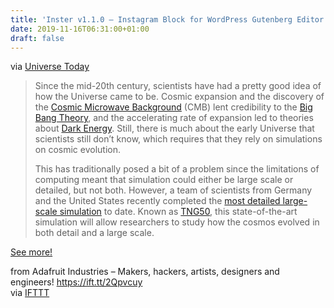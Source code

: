 ```yaml
---
title: 'Inster v1.1.0 – Instagram Block for WordPress Gutenberg Editor'
date: 2019-11-16T06:31:00+01:00
draft: false
---
```


via [Universe Today](https://www.universetoday.com/143977/watch-a-simulation-of-a-galaxy-from-the-big-bang-until-the-present-day/)

> Since the mid-20th century, scientists have had a pretty good idea of how the Universe came to be. Cosmic expansion and the discovery of the [Cosmic Microwave Background](https://www.universetoday.com/135288/what-is-the-cosmic-microwave-background/) (CMB) lent credibility to the [Big Bang Theory](https://www.universetoday.com/54756/what-is-the-big-bang-theory/), and the accelerating rate of expansion led to theories about [Dark Energy](https://www.universetoday.com/119363/how-do-we-know-dark-energy-exists/). Still, there is much about the early Universe that scientists still don’t know, which requires that they rely on simulations on cosmic evolution.
> 
> This has traditionally posed a bit of a problem since the limitations of computing meant that simulation could either be large scale or detailed, but not both. However, a team of scientists from Germany and the United States recently completed the [most detailed large-scale simulation](https://ras.ac.uk/news-and-press/research-highlights/galactic-fountains-and-carousels-order-emerging-chaos) to date. Known as [TNG50](https://www.tng-project.org/), this state-of-the-art simulation will allow researchers to study how the cosmos evolved in both detail and a large scale.

[See more!](https://www.universetoday.com/143977/watch-a-simulation-of-a-galaxy-from-the-big-bang-until-the-present-day/)

  
  
from Adafruit Industries – Makers, hackers, artists, designers and engineers! https://ift.tt/2Qpvcuy  
via [IFTTT](https://ifttt.com/?ref=da&site=blogger)